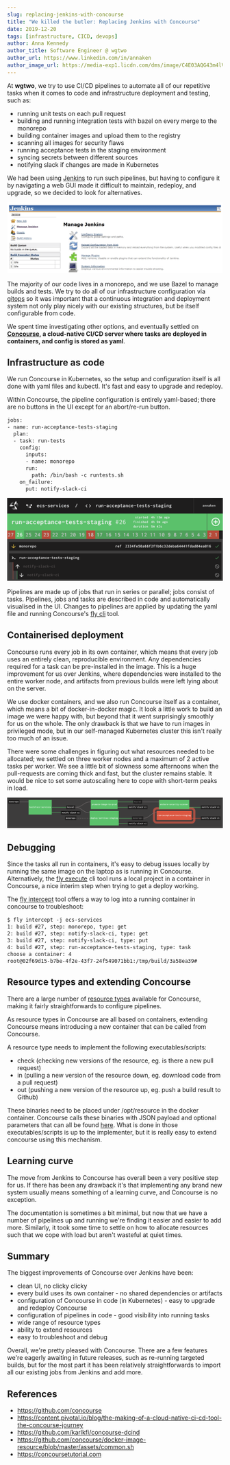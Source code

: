 ```yaml
---
slug: replacing-jenkins-with-concourse
title: "We killed the butler: Replacing Jenkins with Concourse"
date: 2019-12-20
tags: [infrastructure, CICD, devops]
author: Anna Kennedy
author_title: Software Engineer @ wgtwo
author_url: https://www.linkedin.com/in/annaken
author_image_url: https://media-exp1.licdn.com/dms/image/C4E03AQG43m4lVjJm8g/profile-displayphoto-shrink_400_400/0/1517558635100?e=1648684800&v=beta&t=BXA0nV3ZTaID9m1UD7GMS87NhYZRsYPcrPiIg30SYRw
---
```


At **wgtwo**, we try to use CI/CD pipelines to automate all of our repetitive tasks when it comes to code and infrastructure deployment and testing, such as:

<!--truncate-->

* running unit tests on each pull request
* building and running integration tests with bazel on every merge to the monorepo
* building container images and upload them to the registry
* scanning all images for security flaws
* running acceptance tests in the staging environment
* syncing secrets between different sources
* notifying slack if changes are made in Kubernetes

We had been using [Jenkins](https://jenkins.io/) to run such pipelines, but having to configure it by navigating a web GUI made it difficult to maintain, redeploy, and upgrade, so we decided to look for alternatives.

![Jenkins](/img/blog/jenkins-to-concourse/jenkins.png)

The majority of our code lives in a monorepo, and we use Bazel to manage builds and tests.
We try to do all of our infrastructure configuration via [gitops](https://www.gitops.tech/) so it was important that a continuous integration and deployment system not only play nicely with our existing structures, but be itself configurable from code.

We spent time investigating other options, and eventually settled on **[Concourse](https://concourse-ci.org/), a cloud-native CI/CD server where tasks are deployed in containers, and config is stored as yaml**.


## Infrastructure as code

We run Concourse in Kubernetes, so the setup and configuration itself is all done with yaml files and kubectl. It's fast and easy to upgrade and redeploy.

Within Concourse, the pipeline configuration is entirely yaml-based; there are no buttons in the UI except for an abort/re-run button.

```
jobs:
- name: run-acceptance-tests-staging
  plan:
  - task: run-tests
    config:
      inputs:
      - name: monorepo
      run:
        path: /bin/bash -c runtests.sh
    on_failure:
      put: notify-slack-ci
```

![Concourse task](/img/blog/jenkins-to-concourse/concourse_task.png)

Pipelines are made up of jobs that run in series or parallel; jobs consist of tasks.
Pipelines, jobs and tasks are described in code and automatically visualised in the UI.
Changes to pipelines are applied by updating the yaml file and running Concourse's [fly cli](https://concourse-ci.org/fly.html) tool.


## Containerised deployment

Concourse runs every job in its own container, which means that every job uses an entirely clean, reproducible environment. Any dependencies required for a task can be pre-installed in the image.
This is a huge improvement for us over Jenkins, where dependencies were installed to the entire worker node, and artifacts from previous builds were left lying about on the server.

We use docker containers, and we also run Concourse itself as a container, which means a bit of docker-in-docker magic.
It look a little work to build an image we were happy with, but beyond that it went surprisingly smoothly for us on the whole.
The only drawback is that we have to run images in privileged mode, but in our self-managed Kubernetes cluster this isn't really too much of an issue.

There were some challenges in figuring out what resources needed to be allocated; we settled on three worker nodes and a maximum of 2 active tasks per worker. We see a little bit of slowness some afternoons when the pull-requests are coming thick and fast, but the cluster remains stable. It would be nice to set some autoscaling here to cope with short-term peaks in load.

![Concourse pipeline](/img/blog/jenkins-to-concourse/concourse_pipeline.png)


## Debugging

Since the tasks all run in containers, it's easy to debug issues locally by running the same image on the laptop as is running in Concourse.
Alternatively, the [fly execute](https://concourse-ci.org/running-tasks.html#fly-execute) cli tool runs a local project in a container in Concourse, a nice interim step when trying to get a deploy working.

The [fly intercept](https://concourse-ci.org/builds.html#fly-intercept) tool offers a way to log into a running container in concourse to troubleshoot:

```
$ fly intercept -j ecs-services
1: build #27, step: monorepo, type: get
2: build #27, step: notify-slack-ci, type: get
3: build #27, step: notify-slack-ci, type: put
4: build #27, step: run-acceptance-tests-staging, type: task
choose a container: 4
root@02f69d15-b7be-4f2e-43f7-24f549071bb1:/tmp/build/3a58ea39#

```

## Resource types and extending Concourse

There are a large number of [resource types](https://github.com/concourse/concourse/wiki/Resource-Types) available for Concourse, making it fairly straightforwards to configure pipelines.

As resource types in Concourse are all based on containers, extending Concourse means introducing a new container that can be called from Concourse.

A resource type needs to implement the following executables/scripts:

* check (checking new versions of the resource, eg. is there a new pull request)
* in (pulling a new version of the resource down, eg. download code from a pull request)
* out (pushing a new version of the resource up, eg. push a build result to Github)

These binaries need to be placed under /opt/resource in the docker container.
Concourse calls these binaries with JSON payload and optional parameters that can all be found [here](https://concourse-ci.org/implementing-resource-types.html).
What is done in those executables/scripts is up to the implementer, but it is really easy to extend concourse using this mechanism.


## Learning curve

The move from Jenkins to Concourse has overall been a very positive step for us. If there has been any drawback it's that implementing any brand new system usually means something of a learning curve, and Concourse is no exception.

The documentation is sometimes a bit minimal, but now that we have a number of pipelines up and running we're finding it easier and easier to add more.
Similarly, it took some time to settle on how to allocate resources such that we cope with load but aren't wasteful at quiet times.


## Summary

The biggest improvements of Concourse over Jenkins have been:

* clean UI, no clicky clicky
* every build uses its own container - no shared dependencies or artifacts
* configuration of Concourse in code (in Kubernetes) - easy to upgrade and redeploy Concourse
* configuration of pipelines in code - good visibility into running tasks
* wide range of resource types
* ability to extend resources
* easy to troubleshoot and debug

Overall, we're pretty pleased with Concourse. There are a few features we're eagerly awaiting in future releases, such as re-running targeted builds, but for the most part it has been relatively straightforwards to import all our existing jobs from Jenkins and add more.


## References

* <https://github.com/concourse>
* <https://content.pivotal.io/blog/the-making-of-a-cloud-native-ci-cd-tool-the-concourse-journey>
* <https://github.com/karlkfi/concourse-dcind>
* <https://github.com/concourse/docker-image-resource/blob/master/assets/common.sh>
* <https://concoursetutorial.com>

